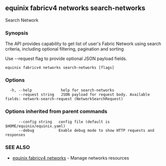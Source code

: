 ## equinix fabricv4 networks search-networks

Search Network

### Synopsis

The API provides capability to get list of user's Fabric Network using search criteria, including optional filtering, pagination and sorting

Use --request flag to provide optional JSON payload fields.

```
equinix fabricv4 networks search-networks [flags]
```

### Options

```
  -h, --help             help for search-networks
      --request string   JSON payload for request body. Available fields: network-search-request (NetworkSearchRequest)
```

### Options inherited from parent commands

```
      --config string   config file (default is $HOME/equinix/equinix.yaml)
      --debug           Enable debug mode to show HTTP requests and responses
```

### SEE ALSO

* [equinix fabricv4 networks](equinix_fabricv4_networks.md)	 - Manage networks resources

